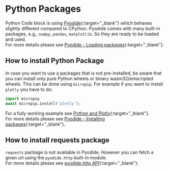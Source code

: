 # Python Packages

Python Code block is using [Pyodide](https://pyodide.org/en/stable/){:target="\_blank"} which behaves slightly different compared to CPython. Pyodide comes with many built-in packages, e.g., `numpy`, `pandas`, `matplotlib`. So they are ready to be loaded and used.</br>
For more details please see [Pyodide - Loading packages](https://pyodide.org/en/stable/usage/loading-packages.html#loading-packages){:target="\_blank"}.

## How to install Python Package

In case you want to use a packages that is not pre-installed, be aware that you can install only pure Python wheels or binary wasm32/emscripted wheels. This can be done using `micropip`. For example if you want to install `plotly` you have to do:

```python
import micropip
await micropip.install('plotly');
```

For a fully working example see [Python and Plotly](https://inseri.swiss/2023/06/python-and-plotly/){:target="\_blank"}.</br>
For more details please see [Pyodide - Installing packages](https://pyodide.org/en/stable/usage/loading-packages.html#installing-packages){:target="\_blank"}.

## How to install requests package

`requests` package is not available in Pyodide. However you can fetch a given url using the `pyodide.http` built-in module. </br>
For more details please see [pyodide.http API](https://pyodide.org/en/stable/usage/api/python-api/http.html){:target="\_blank"}.
